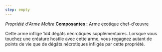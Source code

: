 ```yaml
---
step: empty
---
```

_Propriété d'Arme Maître_
__Composantes :__ Arme exotique chef-d'œuvre

Cette arme inflige 1d4 dégâts nécrotiques supplémentaires. Lorsque vous touchez une créature hostile avec cette arme, vous regagnez autant de points de vie que de dégâts nécrotiques infligés par cette propriété.